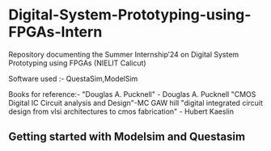 # Digital-System-Prototyping-using-FPGAs-Intern
Repository documenting the Summer Internship’24 on Digital System Prototyping using FPGAs (NIELIT Calicut)

Software used :- QuestaSim,ModelSim

Books for reference:-
"Douglas A. Pucknell" - Douglas A. Pucknell
"CMOS Digital IC Circuit analysis and Design"-MC GAW hill
"digital integrated circuit design from vlsi architectures to cmos fabrication" - Hubert Kaeslin

## Getting started with Modelsim and Questasim
